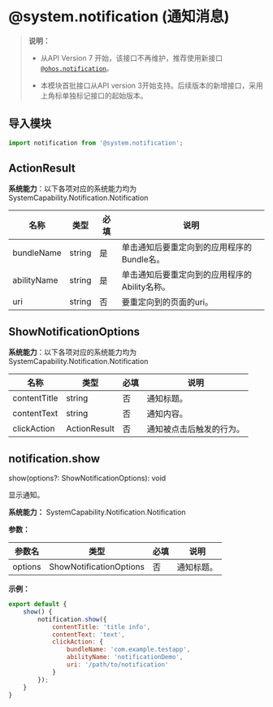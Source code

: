 # @system.notification (通知消息)

> **说明：**
> - 从API Version 7 开始，该接口不再维护，推荐使用新接口[`@ohos.notification`](js-apis-notification.md)。
> 
> - 本模块首批接口从API version 3开始支持。后续版本的新增接口，采用上角标单独标记接口的起始版本。


## 导入模块


```ts
import notification from '@system.notification';
```

## ActionResult

**系统能力**：以下各项对应的系统能力均为SystemCapability.Notification.Notification

| 名称        | 类型                                           | 必填 | 说明                      |
| ----------- | ---------------------------------------------- | ---- | ------------------------- |
| bundleName  | string                                          | 是   | 单击通知后要重定向到的应用程序的Bundle名。                  |
| abilityName  | string                                          | 是   | 单击通知后要重定向到的应用程序的Ability名称。 |
| uri         | string                                          | 否   | 要重定向到的页面的uri。              |


## ShowNotificationOptions

**系统能力**：以下各项对应的系统能力均为SystemCapability.Notification.Notification

| 名称          | 类型                                           | 必填 | 说明                        |
| ------------- | ---------------------------------------------- | ---- | ------------------------- |
| contentTitle  | string                                          | 否   | 通知标题。                  |
| contentText   | string                                          | 否   | 通知内容。                  |
| clickAction   | ActionResult                                    | 否   | 通知被点击后触发的行为。     |


## notification.show

show(options?: ShowNotificationOptions): void

显示通知。

**系统能力：** SystemCapability.Notification.Notification

**参数：**

| 参数名 | 类型 | 必填 | 说明 |
| -------- | -------- | -------- | -------- |
| options | ShowNotificationOptions | 否 | 通知标题。 |

**示例：**
```javascript
export default {
    show() {
        notification.show({
            contentTitle: 'title info',
            contentText: 'text',
            clickAction: {
                bundleName: 'com.example.testapp',
                abilityName: 'notificationDemo',
                uri: '/path/to/notification'
            }
        });
    }
}
```
